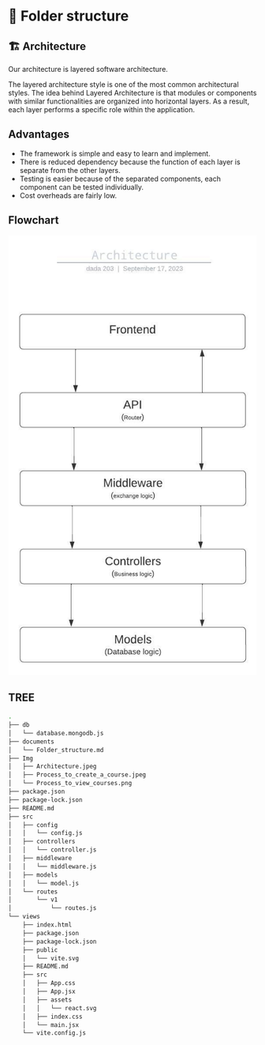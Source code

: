 # 👷 Folder structure

## 🏗️ Architecture

Our architecture is layered software architecture.

The layered architecture style is one of the most common architectural styles. The idea behind Layered Architecture is that modules or components with similar functionalities are organized into horizontal layers. As a result, each layer performs a specific role within the application.

## Advantages

* The framework is simple and easy to learn and implement.
* There is reduced dependency because the function of each layer is separate from the other layers.
* Testing is easier because of the separated components, each component can be tested individually.
* Cost overheads are fairly low.

## Flowchart

![Architecture](../Img/Architecture.jpeg)

## TREE

```bash
.
├── db
│   └── database.mongodb.js
├── documents
│   └── Folder_structure.md
├── Img
│   ├── Architecture.jpeg
│   ├── Process_to_create_a_course.jpeg
│   └── Process_to_view_courses.png
├── package.json
├── package-lock.json
├── README.md
├── src
│   ├── config
│   │   └── config.js
│   ├── controllers
│   │   └── controller.js
│   ├── middleware
│   │   └── middleware.js
│   ├── models
│   │   └── model.js
│   └── routes
│       └── v1
│           └── routes.js
└── views
    ├── index.html
    ├── package.json
    ├── package-lock.json
    ├── public
    │   └── vite.svg
    ├── README.md
    ├── src
    │   ├── App.css
    │   ├── App.jsx
    │   ├── assets
    │   │   └── react.svg
    │   ├── index.css
    │   └── main.jsx
    └── vite.config.js
```


